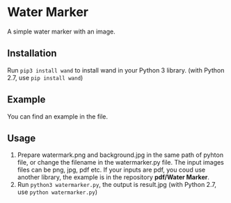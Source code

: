 # Water Marker
A simple water marker with an image.

## Installation
Run `pip3 install wand` to install wand in your Python 3 library. (with Python 2.7, use `pip install wand`)

## Example
You can find an example in the file.

## Usage
1. Prepare watermark.png and background.jpg in the same path of pyhton file, or change the filename in the watermarker.py file. The input images files can be png, jpg, pdf etc. If your inputs are pdf, you coud use another library, the example is in the repository **pdf/Water Marker**.
2. Run `python3 watermarker.py`, the output is result.jpg (with Python 2.7, use `python watermarker.py`)
